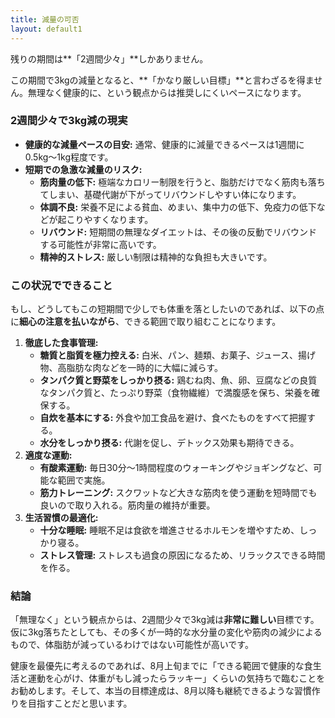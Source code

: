 ```yaml
---
title: 減量の可否
layout: default1
---
```

残りの期間は**「2週間少々」**しかありません。

この期間で3kgの減量となると、**「かなり厳しい目標」**と言わざるを得ません。無理なく健康的に、という観点からは推奨しにくいペースになります。

### 2週間少々で3kg減の現実

* **健康的な減量ペースの目安:** 通常、健康的に減量できるペースは1週間に0.5kg～1kg程度です。
* **短期での急激な減量のリスク:**
    * **筋肉量の低下:** 極端なカロリー制限を行うと、脂肪だけでなく筋肉も落ちてしまい、基礎代謝が下がってリバウンドしやすい体になります。
    * **体調不良:** 栄養不足による貧血、めまい、集中力の低下、免疫力の低下などが起こりやすくなります。
    * **リバウンド:** 短期間の無理なダイエットは、その後の反動でリバウンドする可能性が非常に高いです。
    * **精神的ストレス:** 厳しい制限は精神的な負担も大きいです。

### この状況でできること

もし、どうしてもこの短期間で少しでも体重を落としたいのであれば、以下の点に**細心の注意を払いながら**、できる範囲で取り組むことになります。

1.  **徹底した食事管理:**
    * **糖質と脂質を極力控える:** 白米、パン、麺類、お菓子、ジュース、揚げ物、高脂肪な肉などを一時的に大幅に減らす。
    * **タンパク質と野菜をしっかり摂る:** 鶏むね肉、魚、卵、豆腐などの良質なタンパク質と、たっぷり野菜（食物繊維）で満腹感を保ち、栄養を確保する。
    * **自炊を基本にする:** 外食や加工食品を避け、食べたものをすべて把握する。
    * **水分をしっかり摂る:** 代謝を促し、デトックス効果も期待できる。
2.  **適度な運動:**
    * **有酸素運動:** 毎日30分～1時間程度のウォーキングやジョギングなど、可能な範囲で実施。
    * **筋力トレーニング:** スクワットなど大きな筋肉を使う運動を短時間でも良いので取り入れる。筋肉量の維持が重要。
3.  **生活習慣の最適化:**
    * **十分な睡眠:** 睡眠不足は食欲を増進させるホルモンを増やすため、しっかり寝る。
    * **ストレス管理:** ストレスも過食の原因になるため、リラックスできる時間を作る。

### 結論

「無理なく」という観点からは、2週間少々で3kg減は**非常に難しい**目標です。
仮に3kg落ちたとしても、その多くが一時的な水分量の変化や筋肉の減少によるもので、体脂肪が減っているわけではない可能性が高いです。

健康を最優先に考えるのであれば、8月上旬までに「できる範囲で健康的な食生活と運動を心がけ、体重がもし減ったらラッキー」くらいの気持ちで臨むことをお勧めします。そして、本当の目標達成は、8月以降も継続できるような習慣作りを目指すことだと思います。